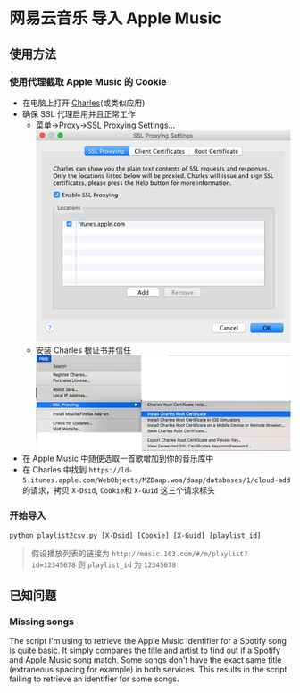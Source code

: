 # 网易云音乐 导入 Apple Music

## 使用方法

### 使用代理截取 Apple Music 的 Cookie

* 在电脑上打开 [Charles](http://www.charlesproxy.com)(或类似应用)
* 确保 SSL 代理启用并且正常工作
    - 菜单->Proxy->SSL Proxying Settings...
    ![image](images/ssl-proxying-settings.png)
    - 安装 Charles 根证书并信任
    ![image](images/install-root-certification.png)
* 在 Apple Music 中随便选取一首歌增加到你的音乐库中
* 在 Charles 中找到 `https://ld-5.itunes.apple.com/WebObjects/MZDaap.woa/daap/databases/1/cloud-add` 的请求，拷贝 `X-Dsid`,  `Cookie`和 `X-Guid` 这三个请求标头

### 开始导入

```
python playlist2csv.py [X-Dsid] [Cookie] [X-Guid] [playlist_id]
```

> 假设播放列表的链接为 `http://music.163.com/#/m/playlist?id=12345678` 则 `playlist_id` 为 `12345678`

## 已知问题

### Missing songs
The script I'm using to retrieve the Apple Music identifier for a Spotify song is quite basic. It simply compares the title and artist to find out if a Spotify and Apple Music song match. Some songs don't have the exact same title (extraneous spacing for example) in both services. This results in the script failing to retrieve an identifier for some songs.

